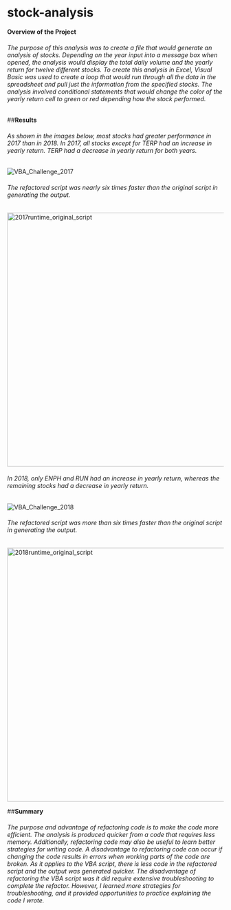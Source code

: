 # stock-analysis
**Overview of the Project**
###### The purpose of this analysis was to create a file that would generate an analysis of stocks. Depending on the year input into a message box when opened, the analysis would display the total daily volume and the yearly return for twelve different stocks. To create this analysis in Excel, Visual Basic was used to create a loop that would run through all the data in the spreadsheet and pull just the information from the specified stocks. The analysis involved conditional statements that would change the color of the yearly return cell to green or red depending how the stock performed.
##**Results**
###### As shown in the images below, most stocks had greater performance in 2017 than in 2018. In 2017, all stocks except for TERP had an increase in yearly return. TERP had a decrease in yearly return for both years.

![VBA_Challenge_2017](https://user-images.githubusercontent.com/98051208/153727219-e7b34548-2ee3-4fea-80ed-d3aaa71fdaf1.png)

###### The refactored script was nearly six times faster than the original script in generating the output.

<img width="590" alt="2017runtime_original_script" src="https://user-images.githubusercontent.com/98051208/153727242-1d5e6927-aeb7-4ab0-85d3-422db754e264.png">

###### In 2018, only ENPH and RUN had an increase in yearly return, whereas the remaining stocks had a decrease in yearly return. 

![VBA_Challenge_2018](https://user-images.githubusercontent.com/98051208/153727257-5ef39599-d67b-405c-9994-64637c30ec0c.png)

###### The refactored script was more than six times faster than the original script in generating the output. 

<img width="590" alt="2018runtime_original_script" src="https://user-images.githubusercontent.com/98051208/153727270-3e36d888-f55e-47ad-abf4-c942576f6e39.png">

##**Summary**
###### The purpose and advantage of refactoring code is to make the code more efficient. The analysis is produced quicker from a code that requires less memory. Additionally, refactoring code may also be useful to learn better strategies for writing code. A disadvantage to refactoring code can occur if changing the code results in errors when working parts of the code are broken. As it applies to the VBA script, there is less code in the refactored script and the output was generated quicker. The disadvantage of refactoring the VBA script was it did require extensive troubleshooting to complete the refactor. However, I learned more strategies for troubleshooting, and it provided opportunities to practice explaining the code I wrote.
